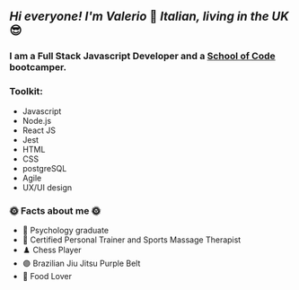 ## *Hi everyone! I'm Valerio* 👋 *Italian, living in the UK* 😎

### I am a Full Stack Javascript Developer and a [School of Code](https://www.schoolofcode.co.uk/) bootcamper.

### Toolkit:
* Javascript 
* Node.js
* React JS
* Jest
* HTML
* CSS
* postgreSQL
* Agile 
* UX/UI design

### 🌞 Facts about me 🌞
- 📖 Psychology graduate
- 💪 Certified Personal Trainer and Sports Massage Therapist
- ♟️ Chess Player
- 🟣 Brazilian Jiu Jitsu Purple Belt
- 🍤 Food Lover



<!--
**ValerioCipolla/ValerioCipolla** is a ✨ _special_ ✨ repository because its `README.md` (this file) appears on your GitHub profile.

Here are some ideas to get you started:

- 🔭 I’m currently working on ...
- 🌱 I’m currently learning ...
- 👯 I’m looking to collaborate on ...
- 🤔 I’m looking for help with ...
- 💬 Ask me about ...
- 📫 How to reach me: ...
- 😄 Pronouns: ...
- ⚡ Fun fact: ...
-->
